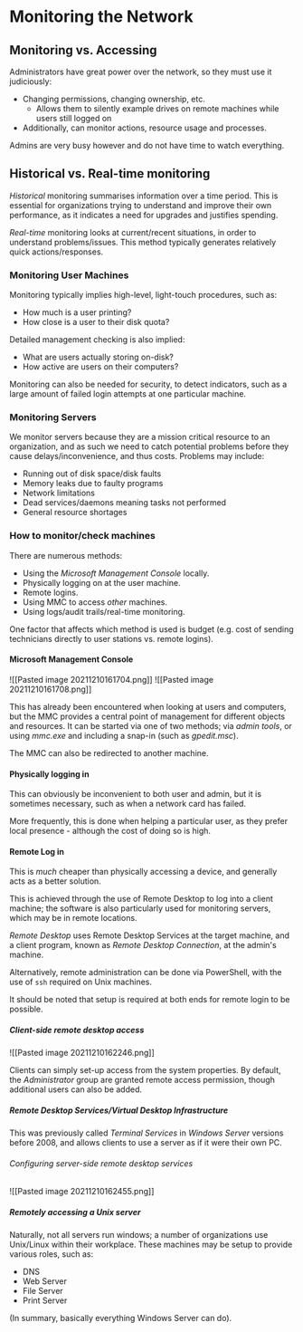# Monitoring the Network

## Monitoring vs. Accessing

Administrators have great power over the network, so they must use it judiciously:
- Changing permissions, changing ownership, etc.
	- Allows them to silently example drives on remote machines while users still logged on
- Additionally, can monitor actions, resource usage and processes.

Admins are very busy however and do not have time to watch everything.

## Historical vs. Real-time monitoring
*Historical* monitoring summarises information over a time period. This is essential for organizations trying to understand and improve their own performance, as it indicates a need for upgrades and justifies spending.

*Real-time* monitoring looks at current/recent situations, in order to understand problems/issues. This method typically generates relatively quick actions/responses.

### Monitoring User Machines

Monitoring typically implies high-level, light-touch procedures, such as:
- How much is a user printing?
- How close is a user to their disk quota?

Detailed management checking is also implied:
- What are users actually storing on-disk?
- How active are users on their computers?

Monitoring can also be needed for security, to detect indicators, such as a large amount of failed login attempts at one particular machine.

### Monitoring Servers

We monitor servers because they are a mission critical resource to an organization, and as such we need to catch potential problems before they cause delays/inconvenience, and thus costs. Problems may include:

- Running out of disk space/disk faults
- Memory leaks due to faulty programs
- Network limitations
- Dead services/daemons meaning tasks not performed
- General resource shortages

### How to monitor/check machines

There are numerous methods:
- Using the *Microsoft Management Console* locally.
- Physically logging on at the user machine.
- Remote logins.
- Using MMC to access *other* machines.
- Using logs/audit trails/real-time monitoring.

One factor that affects which method is used is budget (e.g. cost of sending technicians directly to user stations vs. remote logins).

#### Microsoft Management Console

![[Pasted image 20211210161704.png]]
![[Pasted image 20211210161708.png]]

This has already been encountered when looking at users and computers, but the MMC provides a central point of management for different objects and resources. It can be started via one of two methods; via *admin tools*, or using *mmc.exe* and including a snap-in (such as *gpedit.msc*).

The MMC can also be redirected to another machine.

#### Physically logging in

This can obviously be inconvenient to both user and admin, but it is sometimes necessary, such as when a network card has failed.

More frequently, this is done when helping a particular user, as they prefer local presence - although the cost of doing so is high.

#### Remote Log in

This is *much* cheaper than physically accessing a device, and generally acts as a better solution.

This is achieved through the use of Remote Desktop to log into a client machine; the software is also particularly used for monitoring servers, which may be in remote locations.

*Remote Desktop* uses Remote Desktop Services at the target machine, and a client program, known as *Remote Desktop Connection*, at the admin's machine.

Alternatively, remote administration can be done via PowerShell, with the use of `ssh` required on Unix machines.

It should be noted that setup is required at both ends for remote login to be possible.

##### Client-side remote desktop access

![[Pasted image 20211210162246.png]]

Clients can simply set-up access from the system properties. By default, the *Administrator* group are granted remote access permission, though additional users can also be added.

##### Remote Desktop Services/Virtual Desktop Infrastructure

This was previously called *Terminal Services* in *Windows Server* versions before 2008, and allows clients to use a server as if it were their own PC.

###### Configuring server-side remote desktop services

![[Pasted image 20211210162455.png]]

##### Remotely accessing a Unix server

Naturally, not all servers run windows; a number of organizations use Unix/Linux within their workplace. These machines may be setup to provide various roles, such as:

- DNS
- Web Server
- File Server
- Print Server

(In summary, basically everything Windows Server can do).

####
